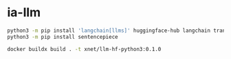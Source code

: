 # ia-llm

```sh
python3 -m pip install 'langchain[llms]' huggingface-hub langchain transformers
python3 -m pip install sentencepiece
```


```sh
docker buildx build . -t xnet/llm-hf-python3:0.1.0
```
